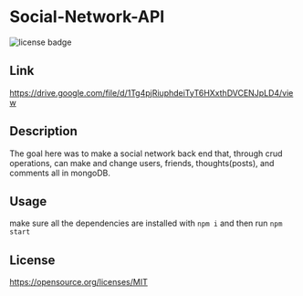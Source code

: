 # Social-Network-API
![license badge](https://img.shields.io/badge/license-MIT-blue)

## Link
https://drive.google.com/file/d/1Tg4pjRiuphdeiTyT6HXxthDVCENJpLD4/view

## Description
The goal here was to make a social network back end that, through crud operations, can make and change users, friends, thoughts(posts), and comments all in mongoDB.

## Usage
make sure all the dependencies are installed with `npm i` and then run `npm start`

## License
https://opensource.org/licenses/MIT

